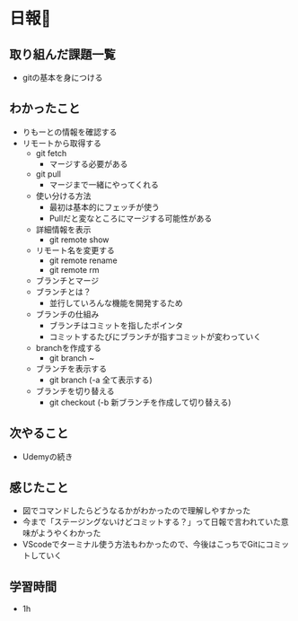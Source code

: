 # 日報🐶

## 取り組んだ課題一覧

* gitの基本を身につける

## わかったこと

* りもーとの情報を確認する
* リモートから取得する
  * git fetch
    * マージする必要がある
  * git pull
    * マージまで一緒にやってくれる
  * 使い分ける方法
    * 最初は基本的にフェッチが使う
    * Pullだと変なところにマージする可能性がある
  * 詳細情報を表示
    * git remote show
  * リモート名を変更する
    * git remote rename
    * git remote rm
  * ブランチとマージ
  * ブランチとは？
    * 並行していろんな機能を開発するため
  * ブランチの仕組み
    * ブランチはコミットを指したポインタ
    * コミットするたびにブランチが指すコミットが変わっていく
  * branchを作成する
    * git branch ~
  * ブランチを表示する
    * git branch (-a 全て表示する)
  * ブランチを切り替える
    * git checkout (-b 新ブランチを作成して切り替える)

## 次やること

* Udemyの続き

## 感じたこと

* 図でコマンドしたらどうなるかがわかったので理解しやすかった
* 今まで「ステージングないけどコミットする？」って日報で言われていた意味がようやくわかった
* VScodeでターミナル使う方法もわかったので、今後はこっちでGitにコミットしていく

## 学習時間

* 1h
